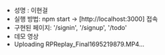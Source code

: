 * 성명 : 이현걸
* 실행 방법: npm start -> [http://localhost:3000] 접속
* 구현된 페이지: '/signin', '/signup', '/todo'
* 데모 영상
* Uploading RPReplay_Final1695219879.MP4…

